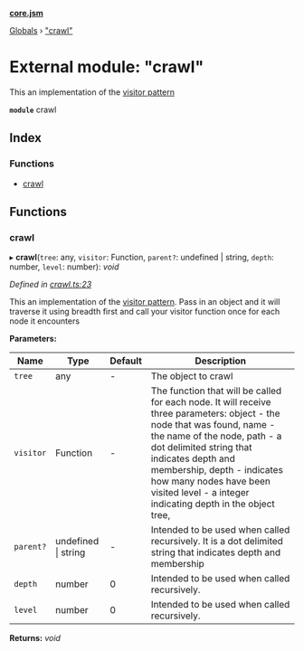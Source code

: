 **[core.jsm](../README.md)**

[Globals](../globals.md) › [&quot;crawl&quot;](_crawl_.md)

# External module: "crawl"

This an implementation of the [visitor pattern](https://en.wikipedia.org/wiki/Visitor_pattern)

**`module`** crawl

## Index

### Functions

* [crawl](_crawl_.md#crawl)

## Functions

###  crawl

▸ **crawl**(`tree`: any, `visitor`: Function, `parent?`: undefined | string, `depth`: number, `level`: number): *void*

*Defined in [crawl.ts:23](https://github.com/terryweiss/jsm/blob/072a529/src/crawl.ts#L23)*

This an implementation of the [visitor pattern](https://en.wikipedia.org/wiki/Visitor_pattern). Pass in an object and it will
traverse it using breadth first and call your visitor function once for each node it encounters

**Parameters:**

Name | Type | Default | Description |
------ | ------ | ------ | ------ |
`tree` | any | - | The object to crawl |
`visitor` | Function | - | The function that will be called for each node. It will receive three parameters: object - the node that was found, name - the name of the node, path - a dot delimited string that indicates depth and membership, depth - indicates how many nodes have been visited level - a integer indicating depth in the object tree, |
`parent?` | undefined &#124; string | - | Intended to be used when called recursively. It is a dot delimited string that indicates depth and membership |
`depth` | number | 0 | Intended to be used when called recursively. |
`level` | number | 0 | Intended to be used when called recursively.  |

**Returns:** *void*